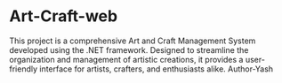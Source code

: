 # Art-Craft-web
This project is a comprehensive Art and Craft Management System developed using the .NET framework. Designed to streamline the organization and management of artistic creations, it provides a user-friendly interface for artists, crafters, and enthusiasts alike.
Author-Yash 

